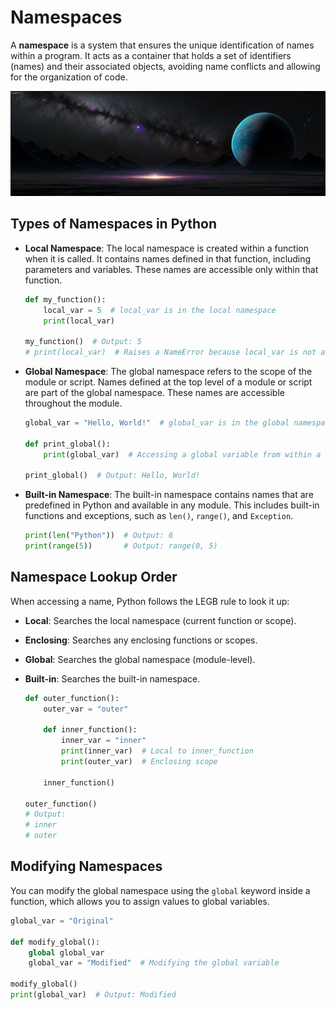 # Namespaces

A **namespace** is a system that ensures the unique identification of names within a program. It acts as a container that holds a set of identifiers (names) and their associated objects, avoiding name conflicts and allowing for the organization of code.

![Namespaces](../static/images/namespaces.png)

## Types of Namespaces in Python

- **Local Namespace**:
  The local namespace is created within a function when it is called. It contains names defined in that function, including parameters and variables. These names are accessible only within that function.

  ```python
  def my_function():
      local_var = 5  # local_var is in the local namespace
      print(local_var)

  my_function()  # Output: 5
  # print(local_var)  # Raises a NameError because local_var is not accessible outside the function
  ```

- **Global Namespace**:
  The global namespace refers to the scope of the module or script. Names defined at the top level of a module or script are part of the global namespace. These names are accessible throughout the module.

  ```python
  global_var = "Hello, World!"  # global_var is in the global namespace

  def print_global():
      print(global_var)  # Accessing a global variable from within a function

  print_global()  # Output: Hello, World!
  ```

- **Built-in Namespace**:
  The built-in namespace contains names that are predefined in Python and available in any module. This includes built-in functions and exceptions, such as `len()`, `range()`, and `Exception`.

  ```python
  print(len("Python"))  # Output: 6
  print(range(5))       # Output: range(0, 5)
  ```

## Namespace Lookup Order

When accessing a name, Python follows the LEGB rule to look it up:
- **Local**: Searches the local namespace (current function or scope).
- **Enclosing**: Searches any enclosing functions or scopes.
- **Global**: Searches the global namespace (module-level).
- **Built-in**: Searches the built-in namespace.

  ```python
  def outer_function():
      outer_var = "outer"

      def inner_function():
          inner_var = "inner"
          print(inner_var)  # Local to inner_function
          print(outer_var)  # Enclosing scope

      inner_function()

  outer_function()
  # Output:
  # inner
  # outer
  ```

## Modifying Namespaces

You can modify the global namespace using the `global` keyword inside a function, which allows you to assign values to global variables.

  ```python
  global_var = "Original"

  def modify_global():
      global global_var
      global_var = "Modified"  # Modifying the global variable

  modify_global()
  print(global_var)  # Output: Modified
  ```

